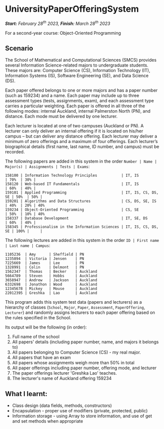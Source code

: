 # UniversityPaperOfferingSystem
***Start:** February 28<sup>th</sup> 2023, **Finish:** March 28<sup>th</sup> 2023*

For a second-year course: Object-Oriented Programming

## Scenario

The School of Mathematical and Computational Sciences (SMCS) provides several Information Science-related majors to undergraduate students. These majors are: Computer Science (CS), Information Technology (IT), Information Systems (IS), Software Engineering (SE), and Data Science (DS).

Each paper offered belongs to one or more majors and has a paper number (such as 159234) and a name. Each paper may include up to three assessment types (tests, assignments, exam), and each assessment type carries a particular weighting. Each paper is offered in all three of the following modes: internal Auckland, internal Palmerston North (PN), and distance. Each mode must be delivered by one lecturer.

Each lecturer is located at one of two campuses (Auckland or PN). A lecturer can only deliver an internal offering if it is located on his/her campus – but can deliver any distance offering. Each lecturer may deliver a minimum of zero offerings and a maximum of four offerings. Each lecturer’s biographical details (first name, last name, ID number, and campus) must be recorded.

The following papers are added in this system in the order `Number | Name | Major(s) | Assignments | Tests | Exams`:
```
158100 | Information Technology Principles           | IT, IS             | 70%  | 30% | 
158120 | Web-based IT Fundamentals                   | IT, IS             | 60%  | 40% | 
159101 | Applied Programming                         | IT, IS, CS, DS, SE | 50%  | 50% | 
159201 | Algorithms and Data Structures              | CS, DS, SE, IS     | 40%  | 20% | 40%
159234 | Object-Oriented Programming                 | CS, SE             | 50%  | 10% | 40%
158337 | Database Development                        | IT, SE, DS         | 60%  | 40% | 
158345 | Professionalism in the Information Sciences | IT, IS, CS, DS, SE | 100% |     | 
```

The following lectures are added in this system in the order `ID | First name | Last name | Campus`:
```
1105236  | Amy      | Sheffield | PN
1235894  | Victoria | Jensen    | PN
7225669  | James    | Lee       | PN
1328991  | Colin    | Delmont   | PN
1562347  | Thomas   | Becker    | Auckland
5664789  | Steven   | Hobbs     | Auckland
3658947  | Andrew   | Jackson   | Auckland
6332698  | Jonathon | Wood      | Auckland
12345678 | Mickey   | Mouse     | Auckland
22012395 | Greshka  | Lao       | Auckland
```

This program adds this system test data (papers and lecturers) as a hierarchy of classes (`School`, `Major`, `Paper`, `Assessment`, `PaperOffering`, `Lecturer`) and randomly assigns lecturers to each paper offering based on the rules specified in the School.

Its output will be the following (in order):
1. Full name of the school
2. All papers' details (including paper number, name, and majors it belongs to)
3. All papers belonging to Computer Science (CS) - my real major.
4. All papers that have an exam
5. All papers whose assignments weigh more than 50% in total
6. All paper offerings including paper number, offering mode, and lecturer
7. The paper offerings lecturer 'Greshka Lao' teaches.
8. The lecturer's name of Auckland offering 159234

## What I learnt:
- Class design (data fields, methods, constructors)
- Encapsulation - proper use of modifiers (private, protected, public)
- Information storage - using Array to store information, and use of get and set methods when appropriate
